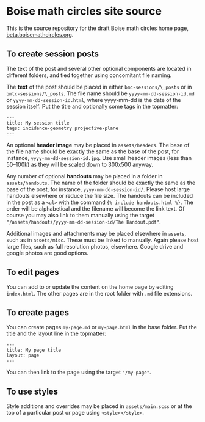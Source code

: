 # Boise math circles site source

This is the source repository for the draft Boise math circles home page, [beta.boisemathcircles.org](http://beta.boisemathcircles.org).

## To create session posts

The text of the post and several other optional components are located in different folders, and tied together using concomitant file naming.

The **text** of the post should be placed in either `bmc-sessions/\_posts` or in `bmtc-sessions/\_posts`. The file name should be `yyyy-mm-dd-session-id.md` or `yyyy-mm-dd-session-id.html`, where yyyy-mm-dd is the date of the session itself. Put the title and optionally some tags in the topmatter:

    ---
    title: My session title
    tags: incidence-geometry projective-plane
    ---

An optional **header image** may be placed in `assets/headers`. The base of the file name should be exactly the same as the base of the post, for instance, `yyyy-mm-dd-session-id.jpg`. Use small header images (less than 50&ndash;100k) as they will be scaled down to 300x500 anyway.

Any number of optional **handouts** may be placed in a folder in `assets/handouts`. The name of the folder should be exactly the same as the base of the post, for instance, `yyyy-mm-dd-session-id/`. Please host large handouts elsewhere or reduce the file size. The handouts can be included in the post as a `<ul>` with the command `{% include handouts.html %}`. The order will be alphabetical and the filename will become the link text. Of course you may also link to them manually using the target `"/assets/handouts/yyyy-mm-dd-session-id/The Handout.pdf"`.

Additional images and attachments may be placed elsewhere in `assets`, such as in `assets/misc`. These must be linked to manually. Again please host large files, such as full resolution photos, elsewhere. Google drive and google photos are good options.

## To edit pages

You can add to or update the content on the home page by editing `index.html`. The other pages are in the root folder with `.md` file extensions.

## To create pages

You can create pages `my-page.md` or `my-page.html` in the base folder. Put the title and the layout line in the topmatter:

    ---
    title: My page title
    layout: page
    ---

You can then link to the page using the target `"/my-page"`.

## To use styles

Style additions and overrides may be placed in `assets/main.scss` or at the top of a particular post or page using `<style></style>`.